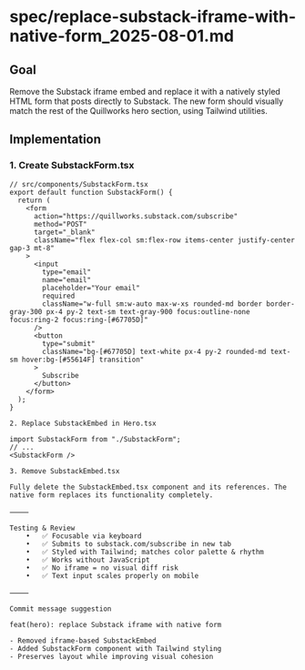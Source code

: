 # spec/replace-substack-iframe-with-native-form_2025-08-01.md

## Goal
Remove the Substack iframe embed and replace it with a natively styled HTML form that posts directly to Substack. The new form should visually match the rest of the Quillworks hero section, using Tailwind utilities.

## Implementation

### 1. Create SubstackForm.tsx

```tsx
// src/components/SubstackForm.tsx
export default function SubstackForm() {
  return (
    <form
      action="https://quillworks.substack.com/subscribe"
      method="POST"
      target="_blank"
      className="flex flex-col sm:flex-row items-center justify-center gap-3 mt-8"
    >
      <input
        type="email"
        name="email"
        placeholder="Your email"
        required
        className="w-full sm:w-auto max-w-xs rounded-md border border-gray-300 px-4 py-2 text-sm text-gray-900 focus:outline-none focus:ring-2 focus:ring-[#67705D]"
      />
      <button
        type="submit"
        className="bg-[#67705D] text-white px-4 py-2 rounded-md text-sm hover:bg-[#55614F] transition"
      >
        Subscribe
      </button>
    </form>
  );
}

2. Replace SubstackEmbed in Hero.tsx

import SubstackForm from "./SubstackForm";
// ...
<SubstackForm />

3. Remove SubstackEmbed.tsx

Fully delete the SubstackEmbed.tsx component and its references. The native form replaces its functionality completely.

⸻

Testing & Review
	•	✅ Focusable via keyboard
	•	✅ Submits to substack.com/subscribe in new tab
	•	✅ Styled with Tailwind; matches color palette & rhythm
	•	✅ Works without JavaScript
	•	✅ No iframe = no visual diff risk
	•	✅ Text input scales properly on mobile

⸻

Commit message suggestion

feat(hero): replace Substack iframe with native form

- Removed iframe-based SubstackEmbed
- Added SubstackForm component with Tailwind styling
- Preserves layout while improving visual cohesion
